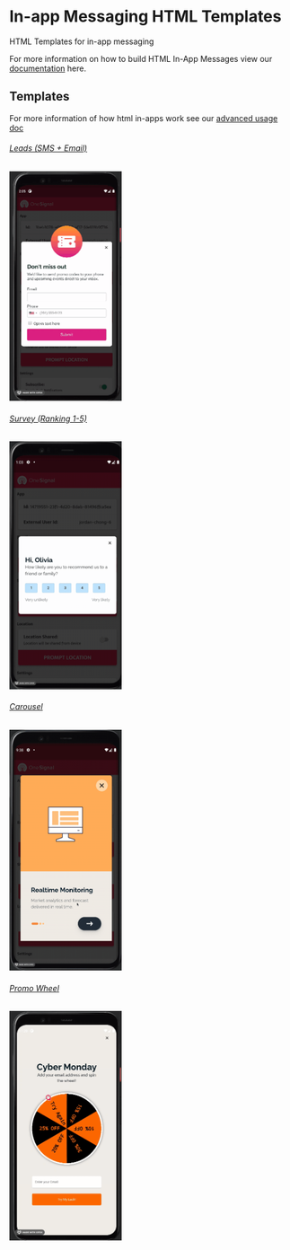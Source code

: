 # In-app Messaging HTML Templates
 HTML Templates for in-app messaging
 
For more information on how to build HTML In-App Messages view our [documentation](https://documentation.onesignal.com/docs/design-your-in-app-message-with-html#key-features-with-the-in-app-html-editor) here.

## Templates

For more information of how html in-apps work see our [advanced usage doc](./advanced-usage.md)

###### [Leads (SMS + Email)](./sms_email_form/README.md)
<img alt="Leads" src="./sms_email_form/readme_assets/sms_email_form.gif" width="200px">

###### [Survey (Ranking 1-5)](./ranking_survey/README.md)
<img alt="Survey" src="./ranking_survey/readme_assets/ranking_survey_iam.gif" width="200px">

###### [Carousel](./carousel/README.md)
<img alt="Carousel" src="./carousel/readme_assets/carousel_iam.gif" width="200px">

###### [Promo Wheel](./promo_wheel/README.md)
<img alt="Promo Wheel" src="./promo_wheel/readme_assets/promo_wheel_iam.gif" width="200px">
